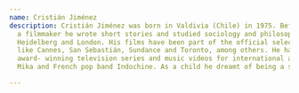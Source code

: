 ```yaml
---
name: Cristián Jiménez
description: Cristián Jiménez was born in Valdivia (Chile) in 1975. Before becoming
  a filmmaker he wrote short stories and studied sociology and philosophy in Santiago,
  Heidelberg and London. His films have been part of the official selection of festivals
  like Cannes, San Sebastián, Sundance and Toronto, among others. He has also directed
  award- winning television series and music videos for international artists like
  Mika and French pop band Indochine. As a child he dreamt of being a stand-up comedian.

---
```

